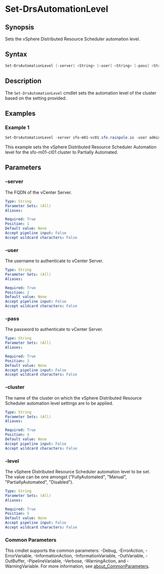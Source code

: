 # Set-DrsAutomationLevel

## Synopsis

Sets the vSphere Distributed Resource Scheduler automation level.

## Syntax

```powershell
Set-DrsAutomationLevel [-server] <String> [-user] <String> [-pass] <String> [-cluster] <String> [-level] <String> [<CommonParameters>]
```

## Description

The `Set-DrsAutomationLevel` cmdlet sets the automation level of the cluster based on the setting provided.

## Examples

### Example 1

```powershell
Set-DrsAutomationLevel -server sfo-m01-vc01.sfo.rainpole.io -user administrator@vsphere.local  -Pass VMw@re1! -cluster sfo-m01-cl01 -level PartiallyAutomated
```

This example sets the vSphere Distributed Resource Scheduler Automation level for the sfo-m01-cl01 cluster to Partially Automated.

## Parameters

### -server

The FQDN of the vCenter Server.

```yaml
Type: String
Parameter Sets: (All)
Aliases:

Required: True
Position: 1
Default value: None
Accept pipeline input: False
Accept wildcard characters: False
```

### -user

The username to authenticate to vCenter Server.

```yaml
Type: String
Parameter Sets: (All)
Aliases:

Required: True
Position: 2
Default value: None
Accept pipeline input: False
Accept wildcard characters: False
```

### -pass

The password to authenticate to vCenter Server.

```yaml
Type: String
Parameter Sets: (All)
Aliases:

Required: True
Position: 3
Default value: None
Accept pipeline input: False
Accept wildcard characters: False
```

### -cluster

The name of the cluster on which the vSphere Distributed Resource Scheduler automation level settings are to be applied.

```yaml
Type: String
Parameter Sets: (All)
Aliases:

Required: True
Position: 4
Default value: None
Accept pipeline input: False
Accept wildcard characters: False
```

### -level

The vSphere Distributed Resource Scheduler automation level to be set.
The value can be one amongst ("FullyAutomated", "Manual", "PartiallyAutomated", "Disabled").

```yaml
Type: String
Parameter Sets: (All)
Aliases:

Required: True
Position: 5
Default value: None
Accept pipeline input: False
Accept wildcard characters: False
```

### Common Parameters

This cmdlet supports the common parameters: -Debug, -ErrorAction, -ErrorVariable, -InformationAction, -InformationVariable, -OutVariable, -OutBuffer, -PipelineVariable, -Verbose, -WarningAction, and -WarningVariable. For more information, see [about_CommonParameters](http://go.microsoft.com/fwlink/?LinkID=113216).
